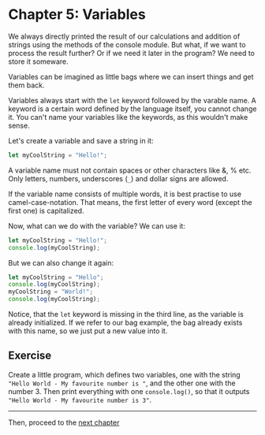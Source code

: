 # Chapter 5: Variables
We always directly printed the result of our calculations and addition of strings using the methods of the console module. But what, if we want to process the result further? Or if we need it later in the program? We need to store it someware.

Variables can be imagined as little bags where we can insert things and get them back.

Variables always start with the `let` keyword followed by the varable name. A keyword is a certain word defined by the language itself, you cannot change it. You can't name your variables like the keywords, as this wouldn't make sense.

Let's create a variable and save a string in it:
```typescript
let myCoolString = "Hello!";
```
A variable name must not contain spaces or other characters like &, % etc. Only letters, numbers, underscores (`_`) and dollar signs are allowed.

If the variable name consists of multiple words, it is best practise to use camel-case-notation. That means, the first letter of every word (except the first one) is capitalized.

Now, what can we do with the variable? We can use it:
```typescript
let myCoolString = "Hello!";
console.log(myCoolString);
```
But we can also change it again:
```typescript
let myCoolString = "Hello";
console.log(myCoolString);
myCoolString = "World!";
console.log(myCoolString);
```
Notice, that the `let` keyword is missing in the third line, as the variable is already initialized. If we refer to our bag example, the bag already exists with this name, so we just put a new value into it.

## Exercise
Create a little program, which defines two variables, one with the string `"Hello World - My favourite number is "`, and the other one with the number 3. Then print everything with one `console.log()`, so that it outputs `"Hello World - My favourite number is 3"`.

---
Then, proceed to the [next chapter](./06_Datatypes.md)